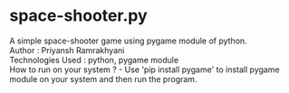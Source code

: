 # space-shooter.py
A simple space-shooter game using pygame module of python.
<br/>
Author : Priyansh Ramrakhyani
<br/>
Technologies Used : python, pygame module
<br/>
How to run on your system ? - Use 'pip install pygame' to install pygame module on your system and then run the program.
